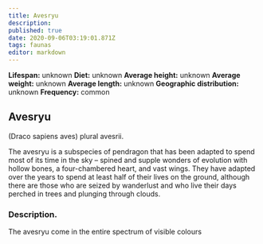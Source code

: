 ```yaml
---
title: Avesryu
description: 
published: true
date: 2020-09-06T03:19:01.871Z
tags: faunas 
editor: markdown
---
```

<!-- infobox starts -->
**Lifespan:** unknown
**Diet:** unknown
**Average height:** unknown
**Average weight:** unknown
**Average length:** unknown
**Geographic distribution:** unknown
**Frequency:** common
<!-- infobox ends -->

Avesryu
-------

(Draco sapiens aves) plural avesrii.

The avesryu is a subspecies of pendragon that has been adapted to spend most of its time in the sky – spined and supple wonders of evolution with hollow bones, a four-chambered heart, and vast wings. They have adapted over the years to spend at least half of their lives on the ground, although there are those who are seized by wanderlust and who live their days perched in trees and plunging through clouds.

### Description.

The avesryu come in the entire spectrum of visible colours